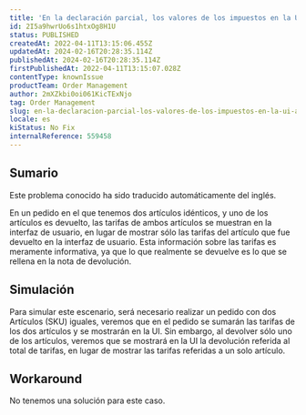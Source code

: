 ```yaml
---
title: 'En la declaración parcial, los valores de los impuestos en la UI aparecen el total'
id: 2I5a9hwrUo6s1htxOg8H1U
status: PUBLISHED
createdAt: 2022-04-11T13:15:06.455Z
updatedAt: 2024-02-16T20:28:35.114Z
publishedAt: 2024-02-16T20:28:35.114Z
firstPublishedAt: 2022-04-11T13:15:07.028Z
contentType: knownIssue
productTeam: Order Management
author: 2mXZkbi0oi061KicTExNjo
tag: Order Management
slug: en-la-declaracion-parcial-los-valores-de-los-impuestos-en-la-ui-aparecen-el-total
locale: es
kiStatus: No Fix
internalReference: 559458
---
```


## Sumario

<div class="alert alert-info">
  <p>Este problema conocido ha sido traducido automáticamente del inglés.</p>
</div>


En un pedido en el que tenemos dos artículos idénticos, y uno de los artículos es devuelto, las tarifas de ambos artículos se muestran en la interfaz de usuario, en lugar de mostrar sólo las tarifas del artículo que fue devuelto en la interfaz de usuario. Esta información sobre las tarifas es meramente informativa, ya que lo que realmente se devuelve es lo que se rellena en la nota de devolución.




## Simulación


Para simular este escenario, será necesario realizar un pedido con dos Artículos (SKU) iguales, veremos que en el pedido se sumarán las tarifas de los dos artículos y se mostrarán en la UI. Sin embargo, al devolver sólo uno de los artículos, veremos que se mostrará en la UI la devolución referida al total de tarifas, en lugar de mostrar las tarifas referidas a un solo artículo.






## Workaround


No tenemos una solución para este caso.

